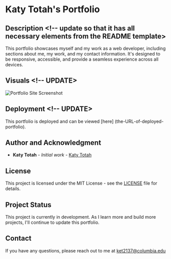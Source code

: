 # Katy Totah's Portfolio

## Description <!-- update so that it has all necessary elements from the README template>
This portfolio showcases myself and my work as a web developer, including sections about me, my work, and my contact information. It's designed to be responsive, accessible, and provide a seamless experience across all devices.

## Visuals <!-- UPDATE>
![Portfolio Site Screenshot](assets/images/screenshot.png)

## Deployment <!-- UPDATE>
This portfolio is deployed and can be viewed [here] (the-URL-of-deployed-portfolio).

## Author and Acknowledgment
- **Katy Totah** - *Initial work* - [Katy Totah](https://github.com/ktotah)

## License
This project is licensed under the MIT License - see the [LICENSE](LICENSE) file for details.

## Project Status
This project is currently in development. As I learn more and build more projects, I'll continue to update this portfolio.

## Contact
If you have any questions, please reach out to me at [ket2137@columbia.edu](mailto:ket2137@columbia.edu)